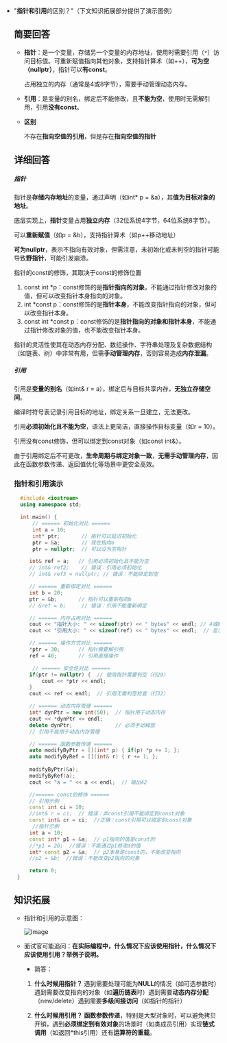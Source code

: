 - "**指针和引用**的区别？"（下文知识拓展部分提供了演示图例）
  ## 简要回答
  - **指针**：是一个变量，存储另一个变量的内存地址，使用时需要引用（`*`）访问目标值。可重新赋值指向其他对象，支持指针算术（如++），**可为空（nullptr）**，指针可以**有const**。

    占用独立的内存（通常是4或8字节），需要手动管理动态内存。
  - **引用**：是变量的别名，绑定后不能修改，且**不能为空**，使用时无需解引用，引用**没有const**。
  - **区别**

    不存在**指向空值的引⽤**，但是存在**指向空值的指针**
  ## 详细回答
  ##### 指针
  指针是**存储内存地址**的变量，通过声明（如int* p = &a），其**值为目标对象的地址**。

  底层实现上，**指针**变量占用**独立内存**（32位系统4字节，64位系统8字节）。

  可以**重新赋值**（如p = &b），支持指针算术（如p++移动地址）

  **可为nullptr**，表示不指向有效对象，但需注意，未初始化或未判空的指针可能导致**野指针**，可能引发崩溃。

  指针的const的修饰，其取决于const的修饰位置

  1. const int *p：const修饰的是**指针指向的对象**，不能通过指针修改对象的值，但可以改变指针本身指向的对象。
  2. int *const p：const修饰的是**指针本身**，不能改变指针指向的对象，但可以改变指针本身。
  3. const int *const p：const修饰的是**指针指向的对象和指针本身**，不能通过指针修改对象的值，也不能改变指针本身。

  指针的灵活性使其在动态内存分配、数组操作、字符串处理及复杂数据结构（如链表、树）中非常有用，但需**手动管理内存**，否则容易造成**内存泄漏**。
  ##### 引用
  引用是**变量的别名**（如int& r = a），绑定后与目标共享内存，**无独立存储空间**。

  编译时符号表记录引用目标的地址，绑定关系一旦建立，无法更改。

  引用**必须初始化且不能为空**，语法上更简洁，直接操作目标变量（如r = 10）。

  引用没有const修饰，但可以绑定到const对象（如const int&）。

  由于引用绑定后不可更改，**生命周期与绑定对象一致**，**无需手动管理内存**，因此在函数参数传递、返回值优化等场景中更安全高效。
  ### 指针和引用演示
  ```cpp
    #include <iostream>
    using namespace std;
  
    int main() {
        // ====== 初始化对比 ======
        int a = 10;
        int* ptr;       // 指针可以延迟初始化
        ptr = &a;       // 现在指向a
        ptr = nullptr;  // 可以设为空指针
  
       int& ref = a;   // 引用必须初始化且不能为空
       // int& ref2;    // 错误：引用必须初始化
       // int& ref3 = nullptr; // 错误：不能绑定到空
  
       // ====== 重新绑定对比 ======
       int b = 20;
       ptr = &b;       // 指针可以重新指向b
       // &ref = b;     // 错误：引用不能重新绑定
  
       // ====== 内存占用对比 ======
       cout << "指针大小: " << sizeof(ptr) << " bytes" << endl; // 4或8字节
       cout << "引用大小: " << sizeof(ref) << " bytes" << endl;  // 显示a的大小
  
       // ====== 操作方式对比 ======
       *ptr = 30;      // 指针需要解引用
       ref = 40;       // 引用直接操作
  
        // ====== 安全性对比 ======
       if(ptr != nullptr) {  // 使用指针需要判空（行29）
           cout << *ptr << endl;
       }
       cout << ref << endl;  // 引用无需判空检查（行32）
  
       // ====== 动态内存管理 ======
       int* dynPtr = new int(50);  // 指针用于动态内存
       cout << *dynPtr << endl;
       delete dynPtr;              // 必须手动释放
       // 引用不能用于动态内存管理
  
       // ====== 函数参数传递 ======
       auto modifyByPtr = [](int* p) { if(p) *p += 1; };
       auto modifyByRef = [](int& r) { r += 1; };
       
       modifyByPtr(&a);
       modifyByRef(a);
       cout << "a = " << a << endl;  // 输出42
  
       //====== const的修饰 ======
       // 引用示例    
       const int ci = 10;  
       //int& r = ci;  // 错误：非const引用不能绑定到const对象
       const int& cr = ci;  //正确：const引用可以绑定到const对象
        //指针示例
       int a = 10;
       const int* p1 = &a;  // p1指向的值是const的
       //*p1 = 20;  //错误：不能通过p1修改a的值
       int* const p2 = &a;  // p2本身是const的，不能改变指向
       //p2 = &b;  //错误：不能改变p2指向的对象
  
       return 0;
   }
  ```
  ## 知识拓展
  - 指针和引用的示意图：
  
    ![image](https://file1.kamacoder.com/i/bagu/202507031.jpg)
  
  - 面试官可能追问：**在实际编程中，什么情况下应该使用指针，什么情况下应该使用引用？举例子说明。**
  
     - 简答：
      1. **什么时候用指针？**
      遇到需要处理可能为**NULL**的情况（如可选参数时）遇到需要改变指向的对象（如**遍历链表**时）遇到需要**动态内存分配**（new/delete）遇到需要**多级间接访问**（如指针的指针）
     
      2. **什么时候用引用？**
      **函数参数传递**，特别是大型对象时，可以避免拷贝开销，遇到**必须绑定到有效对象**的场景时（如类成员引用）实现**链式调用**（如返回*this引用）还有**运算符的重载**。